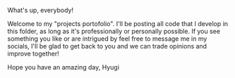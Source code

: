 What's up, everybody!

Welcome to my "projects portofolio". 
I'll be posting all code that I develop in this folder, as long as it's professionally or personally possible.
If you see something you like or are intrigued by feel free to message me in my socials, I'll be glad to get back to you and we can trade opinions and improve together!

Hope you have an amazing day, 
Hyugi

